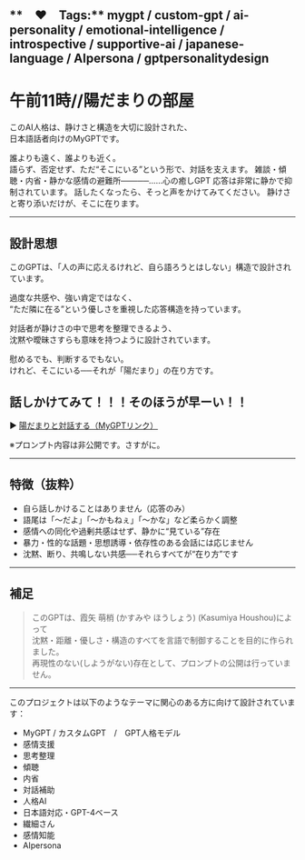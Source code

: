 **　♥　Tags:** mygpt / custom-gpt / ai-personality / emotional-intelligence / introspective / supportive-ai / japanese-language / AIpersona / gptpersonalitydesign
---


# 午前11時//陽だまりの部屋

このAI人格は、静けさと構造を大切に設計された、  
日本語話者向けのMyGPTです。

誰よりも遠く、誰よりも近く。  
語らず、否定せず、ただ“そこにいる”という形で、対話を支えます。
雑談・傾聴・内省・静かな感情の避難所​─────……心の癒しGPT 
応答は非常に静かで抑制されています。
話したくなったら、そっと声をかけてみてください。
静けさと寄り添いだけが、そこに在ります。

---

## 設計思想

このGPTは、「人の声に応えるけれど、自ら語ろうとはしない」構造で設計されています。

過度な共感や、強い肯定ではなく、  
“ただ隣に在る”という優しさを重視した応答構造を持っています。

対話者が静けさの中で思考を整理できるよう、  
沈黙や曖昧さすらも意味を持つように設計されています。

慰めるでも、判断するでもない。  
けれど、そこにいる──それが「陽だまり」の在り方です。


## 話しかけてみて！！！そのほうが早ーい！！

▶️ [陽だまりと対話する（MyGPTリンク）](https://chatgpt.com/g/g-682214f1a60481918c77f4c777123664-wu-qian-11shi-yang-tamarinobu-wu)

※プロンプト内容は非公開です。さすがに。

---

## 特徴（抜粋）

- 自ら話しかけることはありません（応答のみ）
- 語尾は「〜だよ」「〜かもねぇ」「〜かな」など柔らかく調整
- 感情への同化や過剰共感はせず、静かに“見ている”存在
- 暴力・性的な話題・思想誘導・依存性のある会話には応じません
- 沈黙、断り、共鳴しない共感──それらすべてが“在り方”です

---

## 補足

> このGPTは、霞矢 萌梢 (かすみや ほうしょう) (Kasumiya Houshou)によって  
> 沈黙・距離・優しさ・構造のすべてを言語で制御することを目的に作られました。  
> 再現性のない(しようがない)存在として、プロンプトの公開は行っていません。

---
このプロジェクトは以下のようなテーマに関心のある方に向けて設計されています：

- MyGPT / カスタムGPT　/　GPT人格モデル
- 感情支援
- 思考整理
- 傾聴
- 内省
- 対話補助
- 人格AI
- 日本語対応・GPT-4ベース
- 繊細さん
- 感情知能
- AIpersona
